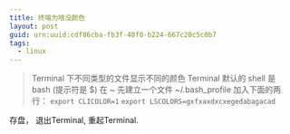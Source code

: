 ```yaml
---
title: 终端为啥没颜色
layout: post
guid: urn:uuid:cdf86cba-fb3f-40f0-b224-667c20c5c0b7
tags:
  - linux
---
```

> Terminal 下不同类型的文件显示不同的颜色
Terminal 默认的 shell 是 bash (提示符是 $)
在 ~ 先建立一个文件  ~/.bash_profile 
加入下面的两行：
```export CLICOLOR=1```
```export LSCOLORS=gxfxaxdxcxegedabagacad```

存盘， 退出Terminal, 重起Terminal.

